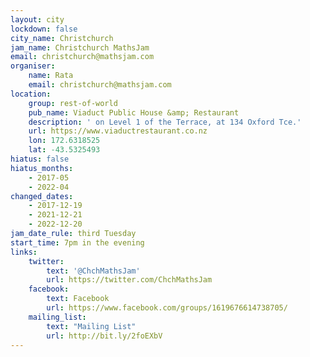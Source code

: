 ```yaml
---
layout: city
lockdown: false
city_name: Christchurch
jam_name: Christchurch MathsJam
email: christchurch@mathsjam.com
organiser:
    name: Rata
    email: christchurch@mathsjam.com
location:
    group: rest-of-world
    pub_name: Viaduct Public House &amp; Restaurant
    description: ' on Level 1 of the Terrace, at 134 Oxford Tce.'
    url: https://www.viaductrestaurant.co.nz
    lon: 172.6318525
    lat: -43.5325493
hiatus: false
hiatus_months:
    - 2017-05
    - 2022-04
changed_dates:
    - 2017-12-19
    - 2021-12-21
    - 2022-12-20
jam_date_rule: third Tuesday
start_time: 7pm in the evening
links:
    twitter:
        text: '@ChchMathsJam'
        url: https://twitter.com/ChchMathsJam
    facebook:
        text: Facebook
        url: https://www.facebook.com/groups/1619676614738705/
    mailing_list:
        text: "Mailing List"
        url: http://bit.ly/2foEXbV
---
```


